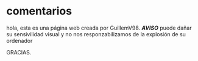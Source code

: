 comentarios
===========
hola, esta es una página web creada por GuillemV98.
*****AVISO***** puede dañar su sensivilidad visual y no nos responzabilizamos de la explosión de su ordenador

GRACIAS.
